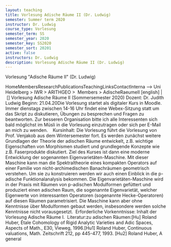 ```yaml
---
layout: teaching
title: Vorlesung Adische Räume II (Dr. Ludwig)
semester: Summer term 2020
instructor: Dr. Ludwig
course_type: Vorlesung
semester_term: SS
semester_year: 2020
semester_key: SS2020
semester_sort: 20201
active: false
instructors: Dr. Ludwig
description: Vorlesung Adische Räume II (Dr. Ludwig)
---
```


Vorlesung "Adische Räume II" (Dr. Ludwig)

HomeMembersResearchPublicationsTeachingLinksContactInterna --> Uni Heidelberg > IWR > ARITHGEO > &nbsp;Members >&nbsp;AdischeRaeumeII [english]&nbsp;|&nbsp;[] Vorlesung Adische Räume II (Sommersemester 2020) Dozent: Dr. Judith Ludwig&nbsp;Beginn: 21.04.20Die Vorlesung startet als digitaler Kurs in Moodle. Immer dienstags zwischen 14-16 Uhr findet eine Webex-Sitzung statt um das Skript zu diskutieren, Übungen zu besprechen und Fragen zu beantworten. Zur besseren Organisation bitte ich alle Interessenten sich bald möglichst im Müsli in die Vorlesung einzutragen oder sich per E-Mail an mich zu wenden.&nbsp; &nbsp; Kursinhalt: Die Vorlesung führt die Vorlesung von Prof. Venjakob aus dem Wintersemester fort. Es werden zunächst weitere Grundlagen der Theorie der adischen Räume entwickelt, z.B. wichtige Eigenschaften von Morphismen studiert und grundlegende Konzepte wie z.B. Faserprodukte diskutiert. Ziel des Kurses ist dann eine moderne Entwicklung der sogenannten Eigenvarietäten-Maschine. Mit dieser Maschine kann man die Spektraltheorie eines kompakten Operators auf einer Familie von nicht-archimedischen Banachräumen geometrisch verstehen. Um sie zu konstruieren werden wir auch einen Einblick in die p-adische Funktionalanalysis bekommen. Die Eigenvarietäten-Maschine wird in der Praxis mit Räumen von p-adischen Modulformen gefüttert und produziert einen adischen Raum, die sogenannte Eigenvarietät, welcher Eigenwerte von interessanten Operatoren (sogenannte Hecke-Operatoren) auf diesen Räumen parametrisiert. Die Maschine kann aber ohne Kenntnisse über Modulformen gebaut werden, insbesondere werden solche Kenntnisse nicht vorausgesetzt. &nbsp;Erforderliche Vorkenntnisse: Inhalt der Vorlesung Adische Räume I. &nbsp;Literatur:zu adischen Räumen:[Hu] Roland Huber, Étale Cohomology of Rigid Analytic Varieties and Adic Spaces, Aspects of Math., E30, Vieweg, 1996.[Hu1] Roland Huber, Continuous valuations, Math. Zeitschrift 212, pp 445-477, 1993.&nbsp;[Hu2] Roland Huber, A general


